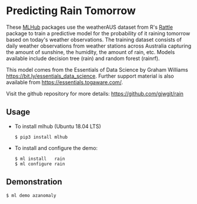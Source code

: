 Predicting Rain Tomorrow
========================

These [MLHub](https://mlhub.ai) packages use the weatherAUS dataset
from R's [Rattle](https://rattle.togaware.com) package to train a
predictive model for the probability of it raining tomorrow based on
today's weather observations. The training dataset consists of daily
weather observations from weather stations across Australia capturing
the amount of sunshine, the humidity, the amount of rain, etc. Models
available include decision tree (rain) and random forest (rainrf).

This model comes from the Essentials of Data Science by Graham Williams
<https://bit.ly/essentials_data_science>. Further support material is
also available from <https://essentials.togaware.com/>.

Visit the github repository for more details:
<https://github.com/gjwgit/rain>

Usage
-----

- To install mlhub (Ubuntu 18.04 LTS)

  ```shell
  $ pip3 install mlhub
  ```

- To install and configure the demo:

  ```shell
  $ ml install   rain
  $ ml configure rain
  ```

Demonstration
-------------

```console
$ ml demo azanomaly
```
